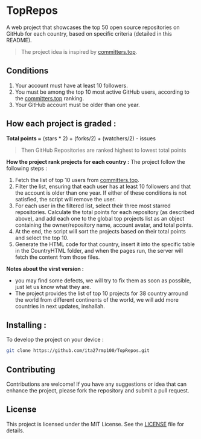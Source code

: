 # TopRepos
A web project that showcases the top 50 open source repositories on GitHub for each country, based on specific criteria (detailed in this README).

> The project idea is inspired by [committers.top](https://committers.top/).

## Conditions
1. Your account must have at least 10 followers.
2. You must be among the top 10 most active GitHub users, according to the [committers.top](https://committers.top/) ranking.
3. Your GitHub account must be older than one year.

## How each project is graded :

**Total points =** (stars * 2) + (forks/2) + (watchers/2) - issues 
> Then GitHub Repositories are ranked highest to lowest total points

**How the project rank projects for each country :** The project follow the following steps :
1. Fetch the list of top 10 users from [committers.top](https://committers.top).
2. Filter the list, ensuring that each user has at least 10 followers and that the account is older than one year. If either of these conditions is not satisfied, the script will remove the user.
3. For each user in the filtered list, select their three most starred repositories. Calculate the total points for each repository (as described above), and add each one to the global top projects list as an object containing the owner/repository name, account avatar, and total points.
4. At the end, the script will sort the projects based on their total points and select the top 10.
5. Generate the HTML code for that country, insert it into the specific table in the CountryHTML folder, and when the pages run, the server will fetch the content from those files.

**Notes about the virst version :**
- you may find some defects, we will try to fix them as soon as possible, just let us know what they are.
- The project provides the list of top 10 projects for 38 country arround the world from different continents of the world, we will add more countries in next updates, inshallah.

## Installing :
To develop the project on your device :

```bash
git clone https://github.com/ita27rmp100/TopRepos.git
```

## Contributing
Contributions are welcome! 
If you have any suggestions or idea that can enhance the project, please fork the repository and submit a pull request.

## License

This project is licensed under the MIT License. See the [LICENSE](LICENSE) file for details.